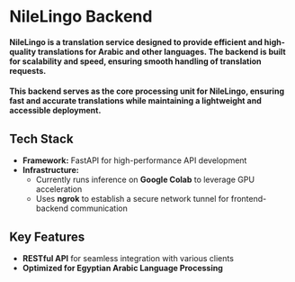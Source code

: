 # NileLingo Backend  

#### NileLingo is a translation service designed to provide efficient and high-quality translations for Arabic and other languages. The backend is built for scalability and speed, ensuring smooth handling of translation requests.  

#### This backend serves as the core processing unit for NileLingo, ensuring fast and accurate translations while maintaining a lightweight and accessible deployment.  

## Tech Stack  

- **Framework:** FastAPI for high-performance API development    
- **Infrastructure:**  
  - Currently runs inference on **Google Colab** to leverage GPU acceleration  
  - Uses **ngrok** to establish a secure network tunnel for frontend-backend communication  

## Key Features  

- **RESTful API** for seamless integration with various clients  
- **Optimized for Egyptian Arabic Language Processing**  


